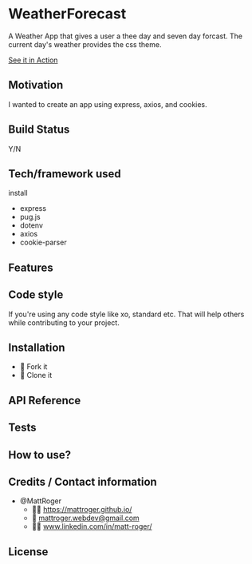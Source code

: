 # WeatherForecast
A Weather App that gives a user a thee day and seven day forcast. The current day's weather provides the css theme.

[See it in Action](https://matt-rogers-weather-app.herokuapp.com/hello)

## Motivation
I wanted to create an app using express, axios, and cookies.

## Build Status
Y/N

## Tech/framework used
install 
* express
* pug.js
* dotenv
* axios
* cookie-parser

## Features

## Code style
If you're using any code style like xo, standard etc. That will help others while contributing to your project. 


## Installation
* :trident: Fork it
* :sheep: Clone it


## API Reference

## Tests

## How to use?


## Credits / Contact information
* @MattRoger 
  * :man_office_worker: https://mattroger.github.io/
  * :e-mail: mattroger.webdev@gmail.com
  * :man_office_worker: www.linkedin.com/in/matt-roger/


## License
